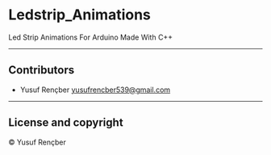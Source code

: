 # Ledstrip_Animations

Led Strip Animations For Arduino Made With C++

---

## Contributors

- Yusuf Rençber <yusufrencber539@gmail.com>

---

## License and copyright

© Yusuf Rençber
